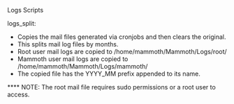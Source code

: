 Logs Scripts

logs_split:
 - Copies the mail files generated via cronjobs and then clears the original.
 - This splits mail log files by months.
 - Root user mail logs are copied to /home/mammoth/Mammoth/Logs/root/
 - Mammoth user mail logs are copied to /home/mammoth/Mammoth/Logs/mammoth/
 - The copied file has the YYYY_MM prefix appended to its name.

 **** NOTE:
    The root mail file requires sudo permissions or a root user to access.
